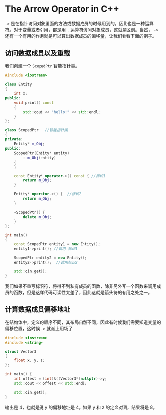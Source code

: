 # The Arrow Operator in C++

`->` 是在指针访问对象里面的方法或数据成员的时候用到的，因此也是一种运算符。对于变量或者引用，都是用 `.` 运算符访问对象成员，这就是区别。当然， `->` 还有一个有用的作用就是可以算出数据成员的偏移量，让我们看看下面的例子。

## 访问数据成员以及重载

我们创建一个 `ScopedPtr` 智能指针类。

```c++
#include <iostream>

class Entity  
{
	int x;
public:
	void print() const
	{
		std::cout << "hello!" << std::endl;
	}
};

class ScopedPtr   //智能指针类
{
private:
	Entity* m_Obj;
public:
	ScopedPtr(Entity* entity)
		: m_Obj(entity)
	{
	}

	const Entity* operator->() const { //标识1
		return m_Obj;
	}

	Entity* operator->() {  //标识2
		return m_Obj;
	}

	~ScopedPtr() {
		delete m_Obj;
	}
};

int main() 
{
	const ScopedPtr entity1 = new Entity();
	entity1->print(); //调用 标识1

	ScopedPtr entity2 = new Entity();
	entity2->print();  //调用标识2

	std::cin.get();
}
```

我们如果不重写标识符，将得不到私有成员的函数，除非另外写一个函数来调用成员的函数，但是这样代码可读性太差了，因此这就是箭头符的有用之处之一。

## 计算数据成员偏移地址

在结构体中，定义的顺序不同，其布局自然不同，因此有时候我们需要知道变量的偏移位置，这时候 `->` 就派上用场了

```c++
#include <iostream>
#include <string>

struct Vector3
{
	float x, y, z;
};

int main() {
	int offest = (int)&((Vector3*)nullptr)->y;
	std::cout << offest << std::endl;

	std::cin.get();
}
```

输出是 4，也就是说 y 的偏移地址是 4。如果 y 和 z 的定义对调，结果将是 8。